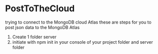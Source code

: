 # PostToTheCloud
trying to connect to the MongoDB cloud Atlas
these are steps for you to post json data to the MongoDB Atlas

1. Create 1 folder server
2. initiate with npm init in your console of your project folder and server folder
